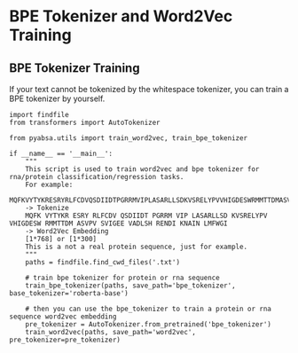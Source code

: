 ﻿BPE Tokenizer and Word2Vec Training
======================
## BPE Tokenizer Training
If your text cannot be tokenized by the whitespace tokenizer, you can train a BPE tokenizer by yourself.
```python3
import findfile
from transformers import AutoTokenizer

from pyabsa.utils import train_word2vec, train_bpe_tokenizer

if __name__ == '__main__':
    """
    This script is used to train word2vec and bpe tokenizer for rna/protein classification/regression tasks.
    For example:
    MQFKVYTYKRESRYRLFCDVQSDIIDTPGRRMVIPLASARLLSDKVSRELYPVVHIGDESWRMMTTDMASVPVSVIGEEVADLSHRENDIKNAINLMFWGI
    -> Tokenize
    MQFK VYTYKR ESRY RLFCDV QSDIIDT PGRRM VIP LASARLLSD KVSRELYPV VHIGDESW RMMTTDM ASVPV SVIGEE VADLSH RENDI KNAIN LMFWGI
    -> Word2Vec Embedding
    [1*768] or [1*300]
    This is a not a real protein sequence, just for example.
    """
    paths = findfile.find_cwd_files('.txt')

    # train bpe tokenizer for protein or rna sequence
    train_bpe_tokenizer(paths, save_path='bpe_tokenizer', base_tokenizer='roberta-base')

    # then you can use the bpe_tokenizer to train a protein or rna sequence word2vec embedding
    pre_tokenizer = AutoTokenizer.from_pretrained('bpe_tokenizer')
    train_word2vec(paths, save_path='word2vec', pre_tokenizer=pre_tokenizer)
```
